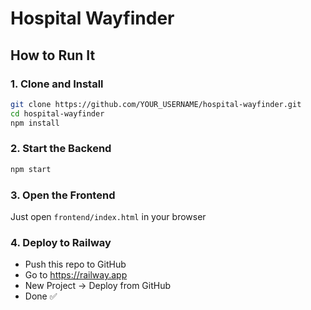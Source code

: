 # Hospital Wayfinder

## How to Run It

### 1. Clone and Install
```bash
git clone https://github.com/YOUR_USERNAME/hospital-wayfinder.git
cd hospital-wayfinder
npm install
```

### 2. Start the Backend
```bash
npm start
```

### 3. Open the Frontend
Just open `frontend/index.html` in your browser

### 4. Deploy to Railway
- Push this repo to GitHub
- Go to https://railway.app
- New Project → Deploy from GitHub
- Done ✅